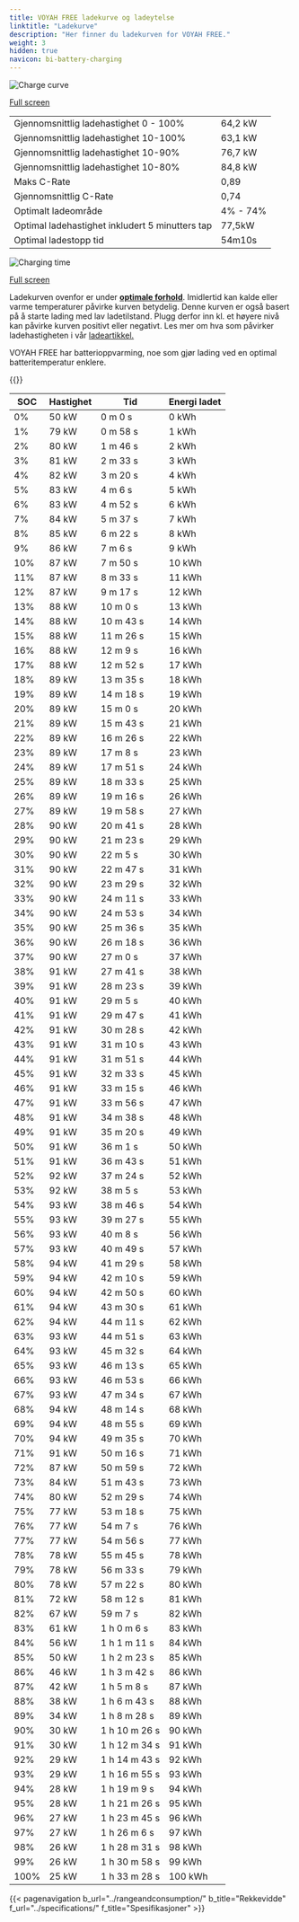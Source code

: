 ```yaml
---
title: VOYAH FREE ladekurve og ladeytelse
linktitle: "Ladekurve"
description: "Her finner du ladekurven for VOYAH FREE."
weight: 3
hidden: true
navicon: bi-battery-charging
---
```

<!-- markdownlint-disable MD033 -->
<img src="/images/models/voyah/free/free/chargingcurve.svg" alt="Charge curve" class="img-fluid">

[Full screen](/images/models/voyah/free/free/chargingcurve.svg)


<table class="table table-striped border">
<tbody>
<tr>
<td>Gjennomsnittlig ladehastighet 0 - 100%</td><td>64,2 kW</td>
</tr>
<tr>
<td>Gjennomsnittlig ladehastighet 10-100%</td><td>63,1 kW</td>
</tr>
<tr>
<td>Gjennomsnittlig ladehastighet 10-90%</td><td>76,7 kW</td>
</tr>
<tr>
<td>Gjennomsnittlig ladehastighet 10-80%</td><td>84,8 kW</td>
</tr>
<tr>
<td>Maks C-Rate</td><td>0,89</td>
</tr>
<tr>
<td>Gjennomsnittlig C-Rate</td><td>0,74</td>
</tr>
<tr>
<td>Optimalt ladeområde</td><td>4% - 74%</td>
</tr>
<tr>
<td>Optimal ladehastighet inkludert 5 minutters tap</td><td>77,5kW</td>
</tr>
<tr>
<td>Optimal ladestopp tid</td><td>54m10s</td>
</tr>
</tbody>
</table>
<img src="/images/models/voyah/free/free/chargingtime.svg" alt="Charging time" class="img-fluid">

[Full screen](/images/models/voyah/free/free/chargingtime.svg)


Ladekurven ovenfor er under **[optimale forhold](../../../../../technology/battery/charging/#temperatur)**. Imidlertid kan kalde eller varme temperaturer påvirke kurven betydelig. Denne kurven er også basert på å starte lading med lav ladetilstand. Plugg derfor inn kl. et høyere nivå kan påvirke kurven positivt eller negativt. Les mer om hva som påvirker ladehastigheten i vår [ladeartikkel.](../../../../../technology/battery/charging/)


VOYAH FREE har batterioppvarming, noe som gjør lading ved en optimal batteritemperatur enklere.


{{<evkxdisplayaddarticle />}}
<table class="table table-striped border">
<thead>
<tr><th>SOC</th><th>Hastighet</th><th>Tid</th><th>Energi ladet</th></tr>
</thead>
<tbody>
<tr>
<td>0%</td><td>50 kW</td><td> 0 m 0 s </td><td>0 kWh </td>
</tr>
<tr>
<td>1%</td><td>79 kW</td><td> 0 m 58 s </td><td>1 kWh </td>
</tr>
<tr>
<td>2%</td><td>80 kW</td><td> 1 m 46 s </td><td>2 kWh </td>
</tr>
<tr>
<td>3%</td><td>81 kW</td><td> 2 m 33 s </td><td>3 kWh </td>
</tr>
<tr>
<td>4%</td><td>82 kW</td><td> 3 m 20 s </td><td>4 kWh </td>
</tr>
<tr>
<td>5%</td><td>83 kW</td><td> 4 m 6 s </td><td>5 kWh </td>
</tr>
<tr>
<td>6%</td><td>83 kW</td><td> 4 m 52 s </td><td>6 kWh </td>
</tr>
<tr>
<td>7%</td><td>84 kW</td><td> 5 m 37 s </td><td>7 kWh </td>
</tr>
<tr>
<td>8%</td><td>85 kW</td><td> 6 m 22 s </td><td>8 kWh </td>
</tr>
<tr>
<td>9%</td><td>86 kW</td><td> 7 m 6 s </td><td>9 kWh </td>
</tr>
<tr>
<td>10%</td><td>87 kW</td><td> 7 m 50 s </td><td>10 kWh </td>
</tr>
<tr>
<td>11%</td><td>87 kW</td><td> 8 m 33 s </td><td>11 kWh </td>
</tr>
<tr>
<td>12%</td><td>87 kW</td><td> 9 m 17 s </td><td>12 kWh </td>
</tr>
<tr>
<td>13%</td><td>88 kW</td><td> 10 m 0 s </td><td>13 kWh </td>
</tr>
<tr>
<td>14%</td><td>88 kW</td><td> 10 m 43 s </td><td>14 kWh </td>
</tr>
<tr>
<td>15%</td><td>88 kW</td><td> 11 m 26 s </td><td>15 kWh </td>
</tr>
<tr>
<td>16%</td><td>88 kW</td><td> 12 m 9 s </td><td>16 kWh </td>
</tr>
<tr>
<td>17%</td><td>88 kW</td><td> 12 m 52 s </td><td>17 kWh </td>
</tr>
<tr>
<td>18%</td><td>89 kW</td><td> 13 m 35 s </td><td>18 kWh </td>
</tr>
<tr>
<td>19%</td><td>89 kW</td><td> 14 m 18 s </td><td>19 kWh </td>
</tr>
<tr>
<td>20%</td><td>89 kW</td><td> 15 m 0 s </td><td>20 kWh </td>
</tr>
<tr>
<td>21%</td><td>89 kW</td><td> 15 m 43 s </td><td>21 kWh </td>
</tr>
<tr>
<td>22%</td><td>89 kW</td><td> 16 m 26 s </td><td>22 kWh </td>
</tr>
<tr>
<td>23%</td><td>89 kW</td><td> 17 m 8 s </td><td>23 kWh </td>
</tr>
<tr>
<td>24%</td><td>89 kW</td><td> 17 m 51 s </td><td>24 kWh </td>
</tr>
<tr>
<td>25%</td><td>89 kW</td><td> 18 m 33 s </td><td>25 kWh </td>
</tr>
<tr>
<td>26%</td><td>89 kW</td><td> 19 m 16 s </td><td>26 kWh </td>
</tr>
<tr>
<td>27%</td><td>89 kW</td><td> 19 m 58 s </td><td>27 kWh </td>
</tr>
<tr>
<td>28%</td><td>90 kW</td><td> 20 m 41 s </td><td>28 kWh </td>
</tr>
<tr>
<td>29%</td><td>90 kW</td><td> 21 m 23 s </td><td>29 kWh </td>
</tr>
<tr>
<td>30%</td><td>90 kW</td><td> 22 m 5 s </td><td>30 kWh </td>
</tr>
<tr>
<td>31%</td><td>90 kW</td><td> 22 m 47 s </td><td>31 kWh </td>
</tr>
<tr>
<td>32%</td><td>90 kW</td><td> 23 m 29 s </td><td>32 kWh </td>
</tr>
<tr>
<td>33%</td><td>90 kW</td><td> 24 m 11 s </td><td>33 kWh </td>
</tr>
<tr>
<td>34%</td><td>90 kW</td><td> 24 m 53 s </td><td>34 kWh </td>
</tr>
<tr>
<td>35%</td><td>90 kW</td><td> 25 m 36 s </td><td>35 kWh </td>
</tr>
<tr>
<td>36%</td><td>90 kW</td><td> 26 m 18 s </td><td>36 kWh </td>
</tr>
<tr>
<td>37%</td><td>90 kW</td><td> 27 m 0 s </td><td>37 kWh </td>
</tr>
<tr>
<td>38%</td><td>91 kW</td><td> 27 m 41 s </td><td>38 kWh </td>
</tr>
<tr>
<td>39%</td><td>91 kW</td><td> 28 m 23 s </td><td>39 kWh </td>
</tr>
<tr>
<td>40%</td><td>91 kW</td><td> 29 m 5 s </td><td>40 kWh </td>
</tr>
<tr>
<td>41%</td><td>91 kW</td><td> 29 m 47 s </td><td>41 kWh </td>
</tr>
<tr>
<td>42%</td><td>91 kW</td><td> 30 m 28 s </td><td>42 kWh </td>
</tr>
<tr>
<td>43%</td><td>91 kW</td><td> 31 m 10 s </td><td>43 kWh </td>
</tr>
<tr>
<td>44%</td><td>91 kW</td><td> 31 m 51 s </td><td>44 kWh </td>
</tr>
<tr>
<td>45%</td><td>91 kW</td><td> 32 m 33 s </td><td>45 kWh </td>
</tr>
<tr>
<td>46%</td><td>91 kW</td><td> 33 m 15 s </td><td>46 kWh </td>
</tr>
<tr>
<td>47%</td><td>91 kW</td><td> 33 m 56 s </td><td>47 kWh </td>
</tr>
<tr>
<td>48%</td><td>91 kW</td><td> 34 m 38 s </td><td>48 kWh </td>
</tr>
<tr>
<td>49%</td><td>91 kW</td><td> 35 m 20 s </td><td>49 kWh </td>
</tr>
<tr>
<td>50%</td><td>91 kW</td><td> 36 m 1 s </td><td>50 kWh </td>
</tr>
<tr>
<td>51%</td><td>91 kW</td><td> 36 m 43 s </td><td>51 kWh </td>
</tr>
<tr>
<td>52%</td><td>92 kW</td><td> 37 m 24 s </td><td>52 kWh </td>
</tr>
<tr>
<td>53%</td><td>92 kW</td><td> 38 m 5 s </td><td>53 kWh </td>
</tr>
<tr>
<td>54%</td><td>93 kW</td><td> 38 m 46 s </td><td>54 kWh </td>
</tr>
<tr>
<td>55%</td><td>93 kW</td><td> 39 m 27 s </td><td>55 kWh </td>
</tr>
<tr>
<td>56%</td><td>93 kW</td><td> 40 m 8 s </td><td>56 kWh </td>
</tr>
<tr>
<td>57%</td><td>93 kW</td><td> 40 m 49 s </td><td>57 kWh </td>
</tr>
<tr>
<td>58%</td><td>94 kW</td><td> 41 m 29 s </td><td>58 kWh </td>
</tr>
<tr>
<td>59%</td><td>94 kW</td><td> 42 m 10 s </td><td>59 kWh </td>
</tr>
<tr>
<td>60%</td><td>94 kW</td><td> 42 m 50 s </td><td>60 kWh </td>
</tr>
<tr>
<td>61%</td><td>94 kW</td><td> 43 m 30 s </td><td>61 kWh </td>
</tr>
<tr>
<td>62%</td><td>94 kW</td><td> 44 m 11 s </td><td>62 kWh </td>
</tr>
<tr>
<td>63%</td><td>93 kW</td><td> 44 m 51 s </td><td>63 kWh </td>
</tr>
<tr>
<td>64%</td><td>93 kW</td><td> 45 m 32 s </td><td>64 kWh </td>
</tr>
<tr>
<td>65%</td><td>93 kW</td><td> 46 m 13 s </td><td>65 kWh </td>
</tr>
<tr>
<td>66%</td><td>93 kW</td><td> 46 m 53 s </td><td>66 kWh </td>
</tr>
<tr>
<td>67%</td><td>93 kW</td><td> 47 m 34 s </td><td>67 kWh </td>
</tr>
<tr>
<td>68%</td><td>94 kW</td><td> 48 m 14 s </td><td>68 kWh </td>
</tr>
<tr>
<td>69%</td><td>94 kW</td><td> 48 m 55 s </td><td>69 kWh </td>
</tr>
<tr>
<td>70%</td><td>94 kW</td><td> 49 m 35 s </td><td>70 kWh </td>
</tr>
<tr>
<td>71%</td><td>91 kW</td><td> 50 m 16 s </td><td>71 kWh </td>
</tr>
<tr>
<td>72%</td><td>87 kW</td><td> 50 m 59 s </td><td>72 kWh </td>
</tr>
<tr>
<td>73%</td><td>84 kW</td><td> 51 m 43 s </td><td>73 kWh </td>
</tr>
<tr>
<td>74%</td><td>80 kW</td><td> 52 m 29 s </td><td>74 kWh </td>
</tr>
<tr>
<td>75%</td><td>77 kW</td><td> 53 m 18 s </td><td>75 kWh </td>
</tr>
<tr>
<td>76%</td><td>77 kW</td><td> 54 m 7 s </td><td>76 kWh </td>
</tr>
<tr>
<td>77%</td><td>77 kW</td><td> 54 m 56 s </td><td>77 kWh </td>
</tr>
<tr>
<td>78%</td><td>78 kW</td><td> 55 m 45 s </td><td>78 kWh </td>
</tr>
<tr>
<td>79%</td><td>78 kW</td><td> 56 m 33 s </td><td>79 kWh </td>
</tr>
<tr>
<td>80%</td><td>78 kW</td><td> 57 m 22 s </td><td>80 kWh </td>
</tr>
<tr>
<td>81%</td><td>72 kW</td><td> 58 m 12 s </td><td>81 kWh </td>
</tr>
<tr>
<td>82%</td><td>67 kW</td><td> 59 m 7 s </td><td>82 kWh </td>
</tr>
<tr>
<td>83%</td><td>61 kW</td><td>1 h 0 m 6 s </td><td>83 kWh </td>
</tr>
<tr>
<td>84%</td><td>56 kW</td><td>1 h 1 m 11 s </td><td>84 kWh </td>
</tr>
<tr>
<td>85%</td><td>50 kW</td><td>1 h 2 m 23 s </td><td>85 kWh </td>
</tr>
<tr>
<td>86%</td><td>46 kW</td><td>1 h 3 m 42 s </td><td>86 kWh </td>
</tr>
<tr>
<td>87%</td><td>42 kW</td><td>1 h 5 m 8 s </td><td>87 kWh </td>
</tr>
<tr>
<td>88%</td><td>38 kW</td><td>1 h 6 m 43 s </td><td>88 kWh </td>
</tr>
<tr>
<td>89%</td><td>34 kW</td><td>1 h 8 m 28 s </td><td>89 kWh </td>
</tr>
<tr>
<td>90%</td><td>30 kW</td><td>1 h 10 m 26 s </td><td>90 kWh </td>
</tr>
<tr>
<td>91%</td><td>30 kW</td><td>1 h 12 m 34 s </td><td>91 kWh </td>
</tr>
<tr>
<td>92%</td><td>29 kW</td><td>1 h 14 m 43 s </td><td>92 kWh </td>
</tr>
<tr>
<td>93%</td><td>29 kW</td><td>1 h 16 m 55 s </td><td>93 kWh </td>
</tr>
<tr>
<td>94%</td><td>28 kW</td><td>1 h 19 m 9 s </td><td>94 kWh </td>
</tr>
<tr>
<td>95%</td><td>28 kW</td><td>1 h 21 m 26 s </td><td>95 kWh </td>
</tr>
<tr>
<td>96%</td><td>27 kW</td><td>1 h 23 m 45 s </td><td>96 kWh </td>
</tr>
<tr>
<td>97%</td><td>27 kW</td><td>1 h 26 m 6 s </td><td>97 kWh </td>
</tr>
<tr>
<td>98%</td><td>26 kW</td><td>1 h 28 m 31 s </td><td>98 kWh </td>
</tr>
<tr>
<td>99%</td><td>26 kW</td><td>1 h 30 m 58 s </td><td>99 kWh </td>
</tr>
<tr>
<td>100%</td><td>25 kW</td><td>1 h 33 m 28 s </td><td>100 kWh </td>
</tr>
</tbody>
</table>


{{< pagenavigation b_url="../rangeandconsumption/" b_title="Rekkevidde" f_url="../specifications/" f_title="Spesifikasjoner" >}}
